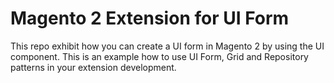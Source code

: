 # Magento 2 Extension for UI Form
This repo exhibit how you can create a UI form in Magento 2 by using the UI component. This is an example how to use UI Form, Grid and Repository patterns in your extension development.
